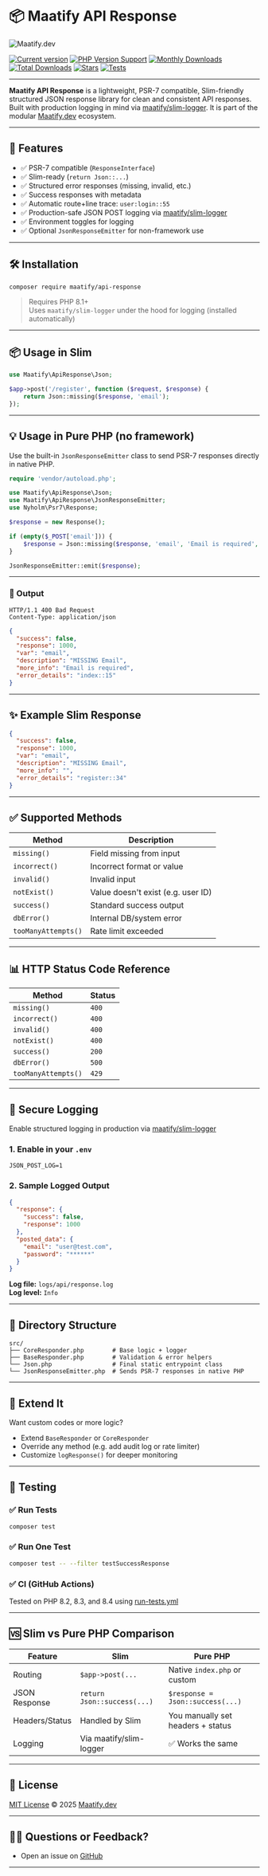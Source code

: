 # 📦 Maatify API Response

![Maatify.dev](https://www.maatify.dev/assets/img/img/maatify_logo_white.svg)

[![Current version](https://img.shields.io/packagist/v/maatify/api-response)](https://packagist.org/packages/maatify/api-response)
[![PHP Version Support](https://img.shields.io/packagist/php-v/maatify/api-response)](https://packagist.org/packages/maatify/api-response)
[![Monthly Downloads](https://img.shields.io/packagist/dm/maatify/api-response)](https://packagist.org/packages/maatify/api-response/stats)
[![Total Downloads](https://img.shields.io/packagist/dt/maatify/api-response)](https://packagist.org/packages/maatify/api-response/stats)
[![Stars](https://img.shields.io/packagist/stars/maatify/api-response)](https://github.com/maatify/api-response/stargazers)
[![Tests](https://github.com/maatify/api-response/actions/workflows/run-tests.yml/badge.svg)](https://github.com/maatify/api-response/actions)

---

**Maatify API Response** is a lightweight, PSR-7 compatible, Slim-friendly structured JSON response library for clean and consistent API responses. Built with production logging in mind via [maatify/slim-logger](https://github.com/maatify/slim-logger). It is part of the modular [Maatify.dev](https://www.maatify.dev) ecosystem.

---

## 🚀 Features

- ✅ PSR-7 compatible (`ResponseInterface`)
- ✅ Slim-ready (`return Json::...`)
- ✅ Structured error responses (missing, invalid, etc.)
- ✅ Success responses with metadata
- ✅ Automatic route+line trace: `user:login::55`
- ✅ Production-safe JSON POST logging via [maatify/slim-logger](https://github.com/maatify/slim-logger)
- ✅ Environment toggles for logging
- ✅ Optional `JsonResponseEmitter` for non-framework use

---

## 🛠 Installation

```bash
composer require maatify/api-response
```

> Requires PHP 8.1+  
> Uses `maatify/slim-logger` under the hood for logging (installed automatically)

---

## 📦 Usage in Slim

```php
use Maatify\ApiResponse\Json;

$app->post('/register', function ($request, $response) {
    return Json::missing($response, 'email');
});
```

---

## 💡 Usage in Pure PHP (no framework)

Use the built-in `JsonResponseEmitter` class to send PSR-7 responses directly in native PHP.

```php
require 'vendor/autoload.php';

use Maatify\ApiResponse\Json;
use Maatify\ApiResponse\JsonResponseEmitter;
use Nyholm\Psr7\Response;

$response = new Response();

if (empty($_POST['email'])) {
    $response = Json::missing($response, 'email', 'Email is required', __LINE__);
}

JsonResponseEmitter::emit($response);
```

---

### 🔁 Output

```http
HTTP/1.1 400 Bad Request
Content-Type: application/json
```

```json
{
  "success": false,
  "response": 1000,
  "var": "email",
  "description": "MISSING Email",
  "more_info": "Email is required",
  "error_details": "index::15"
}
```

---

## ✨ Example Slim Response

```json
{
  "success": false,
  "response": 1000,
  "var": "email",
  "description": "MISSING Email",
  "more_info": "",
  "error_details": "register::34"
}
```

---

## ✅ Supported Methods

| Method               | Description                        |
|----------------------|------------------------------------|
| `missing()`          | Field missing from input           |
| `incorrect()`        | Incorrect format or value          |
| `invalid()`          | Invalid input                      |
| `notExist()`         | Value doesn't exist (e.g. user ID) |
| `success()`          | Standard success output            |
| `dbError()`          | Internal DB/system error           |
| `tooManyAttempts()`  | Rate limit exceeded                |

---

## 📊 HTTP Status Code Reference

| Method               | Status |
|----------------------|--------|
| `missing()`          | `400`  |
| `incorrect()`        | `400`  |
| `invalid()`          | `400`  |
| `notExist()`         | `400`  |
| `success()`          | `200`  |
| `dbError()`          | `500`  |
| `tooManyAttempts()`  | `429`  |

---

## 🔐 Secure Logging

Enable structured logging in production via [maatify/slim-logger](https://github.com/maatify/slim-logger)

### 1. Enable in your `.env`

```env
JSON_POST_LOG=1
```

### 2. Sample Logged Output

```json
{
  "response": {
    "success": false,
    "response": 1000
  },
  "posted_data": {
    "email": "user@test.com",
    "password": "******"
  }
}
```

**Log file:** `logs/api/response.log`  
**Log level:** `Info`

---

## 📂 Directory Structure

```
src/
├── CoreResponder.php        # Base logic + logger
├── BaseResponder.php        # Validation & error helpers
└── Json.php                 # Final static entrypoint class
└── JsonResponseEmitter.php  # Sends PSR-7 responses in native PHP
```

---

## 🧩 Extend It

Want custom codes or more logic?

- Extend `BaseResponder` or `CoreResponder`
- Override any method (e.g. add audit log or rate limiter)
- Customize `logResponse()` for deeper monitoring

---

## 🧪 Testing

### ✅ Run Tests

```bash
composer test
```

### ✅ Run One Test

```bash
composer test -- --filter testSuccessResponse
```

### ✅ CI (GitHub Actions)

Tested on PHP 8.2, 8.3, and 8.4 using [run-tests.yml](.github/workflows/run-tests.yml)

---

## 🆚 Slim vs Pure PHP Comparison

| Feature        | Slim                        | Pure PHP                          |
|----------------|-----------------------------|-----------------------------------|
| Routing        | `$app->post(...`            | Native `index.php` or custom      |
| JSON Response  | `return Json::success(...)` | `$response = Json::success(...)`  |
| Headers/Status | Handled by Slim             | You manually set headers + status |
| Logging        | Via maatify/slim-logger     | ✅ Works the same                  |

---

## 📄 License

[MIT License](./LICENSE) © 2025 [Maatify.dev](https://maatify.dev)

---

## 🙋‍♂️ Questions or Feedback?

- Open an issue on [GitHub](https://github.com/maatify/slim-logger)
---